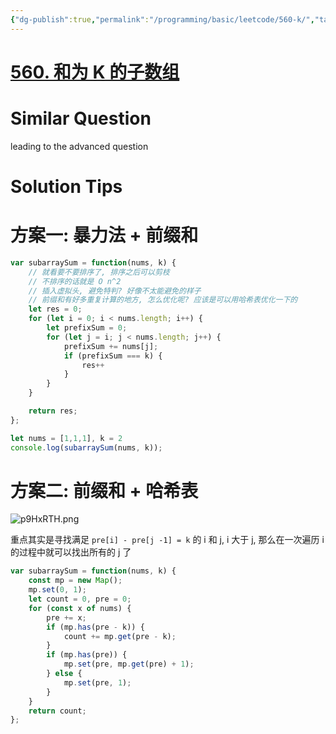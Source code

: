 ```yaml
---
{"dg-publish":true,"permalink":"/programming/basic/leetcode/560-k/","tags":["leetcode/hash-table","leetcode/prefix-sum","leetcode/unsolved","leetcode/sub/consecutive"]}
---
```



# [560. 和为 K 的子数组](https://leetcode.cn/problems/subarray-sum-equals-k/)

# Similar Question

leading to the advanced question

# Solution Tips

# 方案一: 暴力法 + 前缀和

```js
var subarraySum = function(nums, k) {
    // 就看要不要排序了, 排序之后可以剪枝
    // 不排序的话就是 O n^2
    // 插入虚拟头, 避免特判? 好像不太能避免的样子
    // 前缀和有好多重复计算的地方, 怎么优化呢? 应该是可以用哈希表优化一下的
    let res = 0;
    for (let i = 0; i < nums.length; i++) {
        let prefixSum = 0;
        for (let j = i; j < nums.length; j++) {
            prefixSum += nums[j];
            if (prefixSum === k) {
                res++
            }
        }
    }

    return res;
};

let nums = [1,1,1], k = 2
console.log(subarraySum(nums, k));
```

# 方案二: 前缀和 + 哈希表

![p9HxRTH.png](https://s1.ax1x.com/2023/05/25/p9HxRTH.png)

重点其实是寻找满足 `pre[i] - pre[j -1] = k` 的 i 和 j,  i 大于 j, 那么在一次遍历 i 的过程中就可以找出所有的 j 了
```js
var subarraySum = function(nums, k) {
    const mp = new Map();
    mp.set(0, 1);
    let count = 0, pre = 0;
    for (const x of nums) {
        pre += x;
        if (mp.has(pre - k)) {
            count += mp.get(pre - k);
        }
        if (mp.has(pre)) {
            mp.set(pre, mp.get(pre) + 1);
        } else {
            mp.set(pre, 1);
        }
    }
    return count;
};
```
